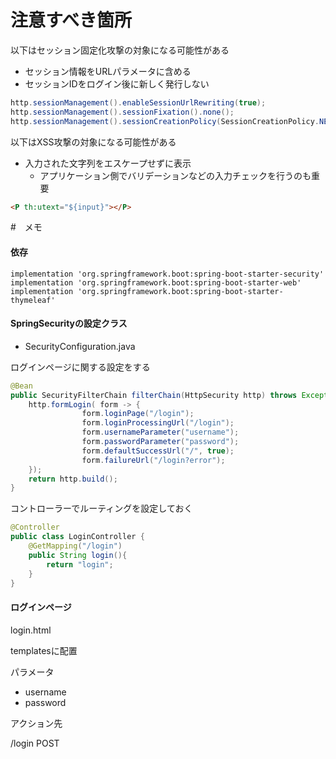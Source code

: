 # 注意すべき箇所

以下はセッション固定化攻撃の対象になる可能性がある

* セッション情報をURLパラメータに含める
* セッションIDをログイン後に新しく発行しない

```java
http.sessionManagement().enableSessionUrlRewriting(true);
http.sessionManagement().sessionFixation().none();
http.sessionManagement().sessionCreationPolicy(SessionCreationPolicy.NEVER);
```


以下はXSS攻撃の対象になる可能性がある

* 入力された文字列をエスケープせずに表示
  * アプリケーション側でバリデーションなどの入力チェックを行うのも重要


```html
<P th:utext="${input}"></P>
```



#　メモ


#### 依存

```
implementation 'org.springframework.boot:spring-boot-starter-security'
implementation 'org.springframework.boot:spring-boot-starter-web'
implementation 'org.springframework.boot:spring-boot-starter-thymeleaf'
```

#### SpringSecurityの設定クラス

* SecurityConfiguration.java

ログインページに関する設定をする

```java
@Bean
public SecurityFilterChain filterChain(HttpSecurity http) throws Exception {
    http.formLogin( form -> {
                form.loginPage("/login");
                form.loginProcessingUrl("/login");
                form.usernameParameter("username");
                form.passwordParameter("password");
                form.defaultSuccessUrl("/", true);
                form.failureUrl("/login?error");
    });
    return http.build();
}
```

コントローラーでルーティングを設定しておく

```java
@Controller
public class LoginController {
    @GetMapping("/login")
    public String login(){
        return "login";
    }
}
```

#### ログインページ

login.html

templatesに配置

パラメータ

* username
* password

アクション先

/login POST


